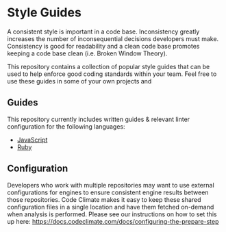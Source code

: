 # Style Guides

A consistent style is important in a code base. Inconsistency greatly increases the number of inconsequential decisions developers must make. Consistency is good for readability and a clean code base promotes keeping a code base clean (i.e. Broken Window Theory). 

This repository contains a collection of popular style guides that can be used to help enforce good coding standards within your team. Feel free to use these guides in some of your own projects and 

## Guides

This repository currently includes written guides & relevant linter configuration for the following languages:

* [JavaScript](community-styleguide/JavaScript)
* [Ruby](community-styleguide/Ruby)

## Configuration

Developers who work with multiple repositories may want to use external configurations for engines to ensure consistent engine results between those repositories. Code Climate makes it easy to keep these shared configuration files in a single location and have them fetched on-demand when analysis is performed. Please see our instructions on how to set this up here: https://docs.codeclimate.com/docs/configuring-the-prepare-step
